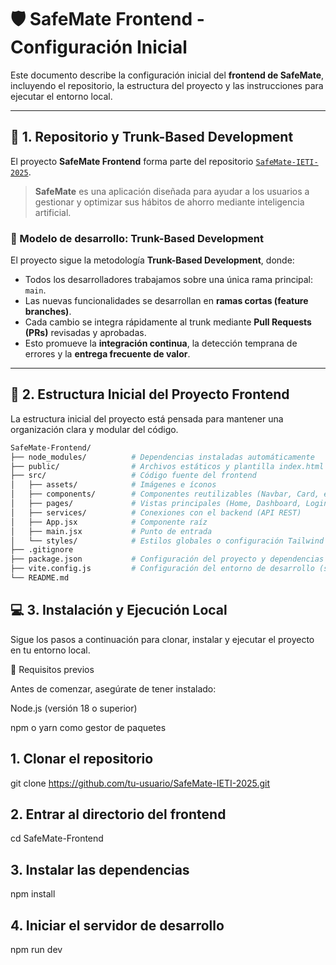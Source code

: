 # 🛡️ SafeMate Frontend - Configuración Inicial

Este documento describe la configuración inicial del **frontend de SafeMate**, incluyendo el repositorio, la estructura del proyecto y las instrucciones para ejecutar el entorno local.

---

## 🧩 1. Repositorio y Trunk-Based Development

El proyecto **SafeMate Frontend** forma parte del repositorio [`SafeMate-IETI-2025`](https://github.com/tu-usuario/SafeMate-IETI-2025).

> **SafeMate** es una aplicación diseñada para ayudar a los usuarios a gestionar y optimizar sus hábitos de ahorro mediante inteligencia artificial.

### 🔹 Modelo de desarrollo: Trunk-Based Development

El proyecto sigue la metodología **Trunk-Based Development**, donde:
- Todos los desarrolladores trabajamos sobre una única rama principal: `main`.
- Las nuevas funcionalidades se desarrollan en **ramas cortas (feature branches)**.
- Cada cambio se integra rápidamente al trunk mediante **Pull Requests (PRs)** revisadas y aprobadas.
- Esto promueve la **integración continua**, la detección temprana de errores y la **entrega frecuente de valor**.

---

## 📁 2. Estructura Inicial del Proyecto Frontend

La estructura inicial del proyecto está pensada para mantener una organización clara y modular del código.

```bash
SafeMate-Frontend/
├── node_modules/          # Dependencias instaladas automáticamente
├── public/                # Archivos estáticos y plantilla index.html
├── src/                   # Código fuente del frontend
│   ├── assets/            # Imágenes e íconos
│   ├── components/        # Componentes reutilizables (Navbar, Card, etc.)
│   ├── pages/             # Vistas principales (Home, Dashboard, Login)
│   ├── services/          # Conexiones con el backend (API REST)
│   ├── App.jsx            # Componente raíz
│   ├── main.jsx           # Punto de entrada
│   └── styles/            # Estilos globales o configuración Tailwind
├── .gitignore
├── package.json           # Configuración del proyecto y dependencias
├── vite.config.js         # Configuración del entorno de desarrollo (si usas Vite)
└── README.md

```

## 💻 3. Instalación y Ejecución Local

Sigue los pasos a continuación para clonar, instalar y ejecutar el proyecto en tu entorno local.

🔹 Requisitos previos

Antes de comenzar, asegúrate de tener instalado:

Node.js (versión 18 o superior)

npm o yarn como gestor de paquetes

## 1. Clonar el repositorio
git clone https://github.com/tu-usuario/SafeMate-IETI-2025.git

## 2. Entrar al directorio del frontend
cd SafeMate-Frontend

## 3. Instalar las dependencias
npm install

## 4. Iniciar el servidor de desarrollo
npm run dev



